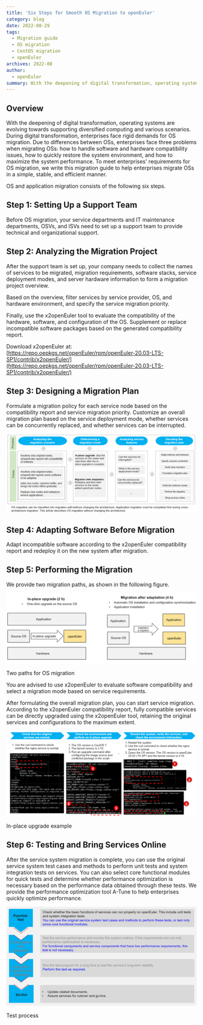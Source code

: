 ```yaml
---
title: 'Six Steps for Smooth OS Migration to openEuler'
category: blog
date: 2022-08-29
tags:
  - Migration guide
  - OS migration
  - CentOS migration
  - openEuler
archives: 2022-08
author:
  - openEuler
summary: With the deepening of digital transformation, operating systems are evolving towards supporting diversified computing and various scenarios. During digital transformation, enterprises face rigid demands for OS migration. Due to differences between OSs, enterprises face three problems when migrating OSs: how to handle software and hardware compatibility issues, how to quickly restore the system environment, and how to maximize the system performance. To meet enterprises' requirements for OS migration, we write this migration guide to help enterprises migrate OSs in a simple, stable, and efficient manner.  
---
```


## Overview

 With the deepening of digital transformation, operating systems are evolving towards supporting diversified computing and various scenarios. During digital transformation, enterprises face rigid demands for OS migration. Due to differences between OSs, enterprises face three problems when migrating OSs: how to handle software and hardware compatibility issues, how to quickly restore the system environment, and how to maximize the system performance. To meet enterprises' requirements for OS migration, we write this migration guide to help enterprises migrate OSs in a simple, stable, and efficient manner.  

OS and application migration consists of the following six steps.  

## Step 1: Setting Up a Support Team

Before OS migration, your service departments and IT maintenance departments, OSVs, and ISVs need to set up a support team to provide technical and organizational support.  

## Step 2: Analyzing the Migration Project

 After the support team is set up, your company needs to collect the names of services to be migrated, migration requirements, software stacks, service deployment modes, and server hardware information to form a migration project overview.  

Based on the overview, filter services by service provider, OS, and hardware environment, and specify the service migration priority.  

Finally, use the x2openEuler tool to evaluate the compatibility of the hardware, software, and configuration of the OS. Supplement or replace incompatible software packages based on the generated compatibility report.  

Download x2openEuler at:
[https://repo.oepkgs.net/openEuler/rpm/openEuler-20.03-LTS-SP1/contrib/x2openEuler/](https://repo.oepkgs.net/openEuler/rpm/openEuler-20.03-LTS-SP1/contrib/x2openEuler/)  

## Step 3: Designing a Migration Plan

 Formulate a migration policy for each service node based on the compatibility report and service migration priority. Customize an overall migration plan based on the service deployment mode, whether services can be concurrently replaced, and whether services can be interrupted.  

![img](./image/103.png)

## Step 4: Adapting Software Before Migration  

Adapt incompatible software according to the x2openEuler compatibility report and redeploy it on the new system after migration.  

## Step 5: Performing the Migration  

We provide two migration paths, as shown in the following figure.  

![img](./image/105.png)

Two paths for OS migration  

You are advised to use x2openEuler to evaluate software compatibility and select a migration mode based on service requirements.  

After formulating the overall migration plan, you can start service migration. According to the x2openEuler compatibility report, fully compatible services can be directly upgraded using the x2openEuler tool, retaining the original services and configurations to the maximum extent.  

![img](./image/106.png)

In-place upgrade example

## Step 6: Testing and Bring Services Online

After the service system migration is complete, you can use the original service system test cases and methods to perform unit tests and system integration tests on services. You can also select core functional modules for quick tests and determine whether performance optimization is necessary based on the performance data obtained through these tests. We provide the performance optimization tool A-Tune to help enterprises quickly optimize performance.  

![img](./image/107.png)

Test process
